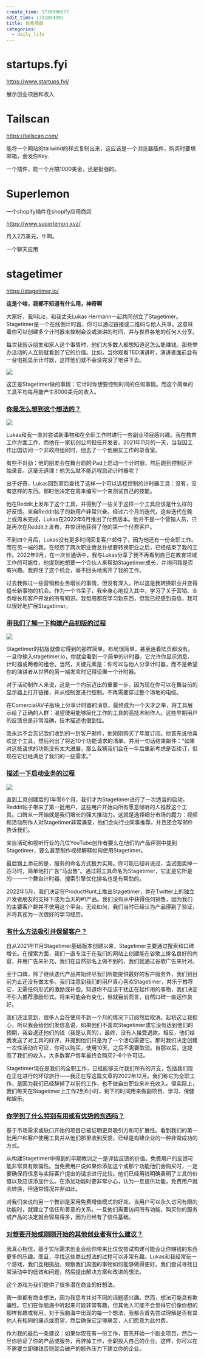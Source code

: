```yaml
---
create_time: 1730990577
edit_time: 1731054391
title: 优秀项目
categories:
  - daily_life
---
```



# startups.fyi

https://www.startups.fyi/

展示创业项目和收入

# Tailscan

https://tailscan.com/

能将一个网站的tailwind的样式复制出来，这应该是一个浏览器插件，购买时要填邮箱，会发你Key.

一个插件，能一个月搞1000美金，还是挺强的。

# Superlemon

一个shopify插件在shopify应用商店

https://www.superlemon.xyz/

月入2万美元，牛啊。

一个聊天应用

# stagetimer

https://stagetimer.io/

 **这是个啥，我都不知道有什么用，神奇啊**

大家好，我叫Liz，和我丈夫Lukas Hermann一起共同创立了Stagetimer。Stagetimer是一个在线倒计时器，你可以通过链接或二维码与他人共享。这意味着你可以创建多个计时器来控制会议或演讲的时间，并与世界各地的任何人分享。

每次我告诉朋友和家人这个事情时，他们大多数人都想知道这怎么能赚钱。那些举办活动的人立刻就看到了它的价值。比如，当你观看TED演讲时，演讲者面前会有一台电视显示计时器，这样他们就不会没完没了地讲下去。

<img src="/assets/HgZQb9UmloECHKxd814cCR71nRg.png" src-width="1600" class="markdown-img" src-height="941"/>

这正是Stagetimer做的事情：它计时你想要控制时间的任何事情。而这个简单的工具平均每月能产生8000美元的收入。

### [你是怎么想到这个想法的？](https://www.ezindie.com/weekly/issue-130#%E4%BD%A0%E6%98%AF%E6%80%8E%E4%B9%88%E6%83%B3%E5%88%B0%E8%BF%99%E4%B8%AA%E6%83%B3%E6%B3%95%E7%9A%84)

<img src="/assets/Oi3abb0JNolzBKxqygPcF0OXnnf.png" src-width="795" class="markdown-img" src-height="648"/>

Lukas和我一直对尝试新事物和在全职工作时进行一些副业项目感兴趣。我在教育工作方面工作，而他在一家初创公司担任开发者。2021年11月的一天，当我因工作出国访问一个非政府组织时，他去了一个他朋友工作的录音室。

有些不对劲：他的朋友会在舞台前的iPad上启动一个计时器，然后跑到控制区开始录音。这毫无道理！他怎么就不能远程启动计时器呢？

出于好奇，Lukas回到家后查找了这样一个可以远程控制的计时器工具：没有，没有这样的东西。那时他决定在周末编写一个来测试自己的技能。

他在Reddit上发布了这个工具，并得到了一些关于这样一个工具应该是什么样的好反馈。来自Reddit帖子的新用户非常兴奋。经过六个月的迭代，这些迭代在晚上或周末完成，Lukas在2022年6月推出了付费版本。他并不是一个营销人员，只是再次在Reddit上发布，并惊讶地获得了他的第一个付费客户。

不到四个月后，Lukas没有更多时间回复客户邮件了，因为他还有一份全职工作。而在另一端的我，在经历了两次职业倦怠并想要转换职业之后，已经结束了我的工作。2022年9月，在一次长通话中，我与Lukas分享了我不再看到自己在教育领域工作的可能性，他提到他想要一个合伙人来帮助Stagetimer成长，并询问我是否有兴趣。我抓住了这个机会，毫不回头地离开了我的工作。

过去我做过一些营销和业务增长的事情，但没有深入。所以这是我转换职业并变得擅长新事物的机会。作为一个书呆子，我全身心地投入其中，学习了关于营销、业务增长和客户开发的所有知识。我每周都在学习新东西，但我已经感到自信，我可以很好地扩展Stagetimer。

### [带我们了解一下构建产品初版的过程](https://www.ezindie.com/weekly/issue-130#%E5%B8%A6%E6%88%91%E4%BB%AC%E4%BA%86%E8%A7%A3%E4%B8%80%E4%B8%8B%E6%9E%84%E5%BB%BA%E4%BA%A7%E5%93%81%E5%88%9D%E7%89%88%E7%9A%84%E8%BF%87%E7%A8%8B)

<img src="/assets/UHLLb4fxXomxn7xA5JfcTmwwnAf.png" src-width="1000" class="markdown-img" src-height="700"/>

Stagetimer的初版就像它得到的那样简单。布局很简单，甚至连着陆页都没有。一旦你输入stagetimer.io，你就会看到一个简单的计时器，它允许你显示消息、计时器或两者的组合。当然，关键元素是：你可以与他人分享计时器，而不是希望你的演讲者从世界的另一端发言时记得设置一个计时器。

对于活动制作人来说，这是一个向前迈出的重要一步，因为现在你可以在舞台前的显示器上打开链接，并从控制室进行控制。不再需要穿过整个场地的电缆。

在ComercialAV子版块上分享计时器的消息，最终成为一个天才之举，将工具展示给了正确的人群：渴望使用能够简化工作的工具的高技术制作人。这些早期用户的反馈总是非常准确，技术描述也很到位。

我永远不会忘记我们收到的一封客户邮件，他刚刚购买了年度订阅。他首先说他喜欢这个工具，然后列出了将近10个功能请求的清单，并用一句话结束邮件：“如果对这些请求的功能没有太大进展，那么我猜我们会在一年后重新考虑是否续订，但现在它已经满足了我们的一些需求。”

### [描述一下启动业务的过程](https://www.ezindie.com/weekly/issue-130#%E6%8F%8F%E8%BF%B0%E4%B8%80%E4%B8%8B%E5%90%AF%E5%8A%A8%E4%B8%9A%E5%8A%A1%E7%9A%84%E8%BF%87%E7%A8%8B)

<img src="/assets/YLrzb9oJkormlpxMRDXcARDdnxf.png" src-width="1200" class="markdown-img" src-height="600"/>

直到工具创建后的1年零6个月，我们才为Stagetimer进行了一次适当的启动。Reddit帖子带来了第一批用户，这些用户开始向所有愿意倾听的人推荐这个工具。口碑从一开始就是我们增长的强大推动力。这就是选择细分市场的魔力：视频和活动制作人对Stagetimer非常满意，他们会向行业同事推荐，并且还会写邮件告诉我们。

来自活动和视听行业的几位YouTube创作者要么在他们的产品评测中提到Stagetimer，要么甚至制作视频解释如何使用Stagetimer。

最后锦上添花的是，服务的命名方式极为实用。你可能已经听说过，当试图卖掉一匹马时，简单地打广告“马出售”。通过将工具命名为Stagetimer，它正是它所是的——一个舞台计时器，搜索引擎优化排名也是有帮助的。

2022年5月，我们决定在ProductHunt上推出Stagetimer，并在Twitter上的独立开发者朋友的支持下成为当天的#1产品。我们没有从中获得任何销售，因为我们的主要客户群并不使用这个平台。无论如何，我们当时已经认为产品得到了验证，并将其视为一次很好的学习经历。

### [有什么方法吸引并保留客户？](https://www.ezindie.com/weekly/issue-130#%E6%9C%89%E4%BB%80%E4%B9%88%E6%96%B9%E6%B3%95%E5%90%B8%E5%BC%95%E5%B9%B6%E4%BF%9D%E7%95%99%E5%AE%A2%E6%88%B7)

自从2021年11月Stagetimer基础版本创建以来，Stagetimer主要通过搜索和口碑增长。在搜索方面，我们一直专注于在我们的网站上创建能在谷歌上排名良好的内容，并用广告来补充。我们在自然排名上做不到的，我们就通过谷歌广告来针对。

至于口碑，除了继续迭代产品并始终尽我们所能提供最好的客户服务外，我们到目前为止还没有做太多。我们注意到我们的用户真心喜欢Stagetimer，并乐于推荐它，无需任何形式的激励或补偿。知道你不应该干扰正在起作用的事物，我们决定不引入推荐激励形式。将来可能会有变化，但就目前而言，自然口碑一直运作良好。

我们还注意到，很多人会在使用不到一个月的情况下订阅然后取消。起初这让我担心，所以我会给他们发信息说，如果他们不喜欢Stagetimer或它没有达到他们的预期，我会退还他们的钱（我是认真的）。最终，没有人接受退款，相反，他们给我发送了对工具的好评，并提到他们只是为了一个活动需要它。那时我们决定创建一次性活动许可证，你可以购买，使用10天，之后不需要取消。自那以后，这提高了我们的收入，大多数客户每年最终会购买2-6个许可证。

Stagetimer现在是我们的全职工作，已经能够支付我们所有的开支，包括我们现在正在进行的环球旅行——我正在写这篇文章的2022年12月。我们称它为全职工作，是因为我们已经辞掉了以前的工作，也不做自由职业来补充收入。但实际上，我们每天在Stagetimer上工作2到6小时，剩下的时间用来做副项目、学习、保健和娱乐。

### [你学到了什么特别有用或有优势的东西吗？](https://www.ezindie.com/weekly/issue-130#%E4%BD%A0%E5%AD%A6%E5%88%B0%E4%BA%86%E4%BB%80%E4%B9%88%E7%89%B9%E5%88%AB%E6%9C%89%E7%94%A8%E6%88%96%E6%9C%89%E4%BC%98%E5%8A%BF%E7%9A%84%E4%B8%9C%E8%A5%BF%E5%90%97)

基于市场需求或缺口开始的项目已被证明更具吸引力和可扩展性。看到我们的第一批用户和客户使用工具并从他们那里收到反馈，已经是构建企业的一种非常成功的方式。

从构建Stagetimer中得到的早期教训之一是评估反馈的价值。免费用户的反馈可能非常具有欺骗性。当免费用户说如果你添加这个或那个功能他们会购买时，一定要确保将信息与实际客户提出的请求进行比较。他们已经用钱明确表明了工具的价值以及应该添加什么。在添加功能时要非常小心，认为一旦提供功能，免费用户就会转换，但通常情况并非如此。

对我们来说的另一个教训是采用免费增值模式的好处。当用户可以永久访问有限的功能时，就建立了信任和善意的关系。一旦他们需要访问所有功能，购买你的服务或产品的决定就会容易得多，因为已经有了信任基础。

### [对想要开始或刚刚开始的其他创业者有什么建议？](https://www.ezindie.com/weekly/issue-130#%E5%AF%B9%E6%83%B3%E8%A6%81%E5%BC%80%E5%A7%8B%E6%88%96%E5%88%9A%E5%88%9A%E5%BC%80%E5%A7%8B%E7%9A%84%E5%85%B6%E4%BB%96%E5%88%9B%E4%B8%9A%E8%80%85%E6%9C%89%E4%BB%80%E4%B9%88%E5%BB%BA%E8%AE%AE)

我真心相信，基于实际需求创业会给你带来比仅仅尝试构建可能会让你赚钱的东西更多的乐趣。而且，寻找这些商业想法的过程可以非常有趣。Lukas和我经常玩一个游戏，我们互相挑战，观察我们周围的事物如何能够做得更好。我们尝试寻找日常活动中的低效和问题，然后提出解决方案和改进的想法。

这个游戏为我们提供了很多潜在商业的好想法。

我一直都有商业想法，因为我思考并对不同的话题感兴趣。然而，想法可能具有欺骗性。它们在你脑海中听起来可能非常有趣，但其他人可能不会觉得它们像你想的那样有趣或有用。对于我脑海中出现的每一个想法，我都会首先尝试理解是否有其他人有相同的痛点或愿望，然后确保它足够痛苦，人们愿意为此付费。

作为我的最后一条建议：如果你现在有一份工作，首先开始一个副业项目，然后一旦你验证了你的产品或服务，再辞掉工作，全职投入自己的企业。这样，你可以在不需要立即赚钱否则就会破产的额外压力下建立你的企业。

